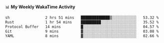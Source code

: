 <!--
**stamp711/stamp711** is a ✨ _special_ ✨ repository because its `README.md` (this file) appears on your GitHub profile.

Here are some ideas to get you started:

- 🔭 I’m currently working on ...
- 🌱 I’m currently learning ...
- 👯 I’m looking to collaborate on ...
- 🤔 I’m looking for help with ...
- 💬 Ask me about ...
- 📫 How to reach me: ...
- 😄 Pronouns: ...
- ⚡ Fun fact: ...
-->

📊 **My Weekly WakaTime Activity**

<!--START_SECTION:waka-->

```txt
sh                2 hrs 51 mins   █████████████▒░░░░░░░░░░░   53.32 %
Rust              1 hr 54 mins    █████████░░░░░░░░░░░░░░░░   35.52 %
Protocol Buffer   14 mins         █░░░░░░░░░░░░░░░░░░░░░░░░   04.57 %
Git               9 mins          ▓░░░░░░░░░░░░░░░░░░░░░░░░   03.08 %
YAML              8 mins          ▓░░░░░░░░░░░░░░░░░░░░░░░░   02.66 %
```

<!--END_SECTION:waka-->
